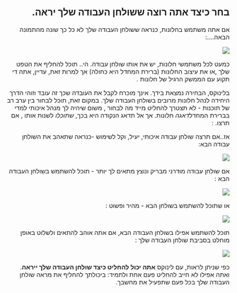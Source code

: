 <?php require("../../entete.php");?> <?php require("../../base.php");?> <?php require("../../fonctions.php");?>

<div id="corps" class="rtl" dir="rtl">

<h2>בחר כיצד אתה רוצה ששולחן העבודה שלך יראה.</h2>

אם אתה משתמש בחלונות, כנראה ששולחן העבודה שלך לא כל כך שונה מהתמונה הבאה....:

<img src="Images/windows_vista.jpg" />

 כמעט לכל משתמשי חלונות, יש את אותו שולחן עבודה. הי.. תוכל להחליף את הטפט שלך ,או את עיצוב החלונות (ברירת המחדל היא כחולה) אך למרות זאת, עדיין, אתה די תקוע עם הממשק הרגיל של חלונות .

 
בלינוקס, הבחירה נמצאת בידך. אינך מוכרח לקבל את העובדה שכך זה עובד וזוהי הדרך היחידה לנהל חלונות מרובים בשולחן העבודה שלך. במקום זאת, תוכל לבחור בין ערב רב של תוכנות - לא תצטרך להחליט מייד מה לבחור , משום שיהיה לך מנהל איכותי למדי בברירת המחדל<i>דאגה</i> חלונות. אך אל תדאג הנקודה היא בכך, <i> שתוכלו </i>לשנות אותו , אם תרצו. :

אז..אם תרצה שולחן עבודה איכותי, יעיל, וקל לשימוש -כנראה שתאהב את השולחן עבודה הבא:

<img src="Images/ubuntu.jpg"/>

 אם שולחן עבודה מודרני מבריק ונוצץ מתאים לך יותר - תוכל להשתמש בשולחן העבודה הבא :

<img src="Images/kde.png" />

או שתוכל להשתמש בשולחן הבא - מהיר ופשוט :

<img src="Images/xfce.jpg" />

תוכל להשתמש אפילו בשולחן העבודה הבא, אם אתה אוהב להתאים ולשלוט באופן מוחלט בסביבת שולחן העבודה שלך :

<img src="Images/wm.jpg" />

כפי שניתן לראות, עם לינוקס
<b>אתה יכול להחליט כיצד שולחן העבודה שלך ייראה</b>.
ואתה אפילו לא חייב להחליט פעם אחת ולתמיד: ביכולתך להחליף את מראה שולחן העבודה שלך בכל פעם שתפעיל את מחשבך.

</div>
<?php require("../../license_he.php");?>


